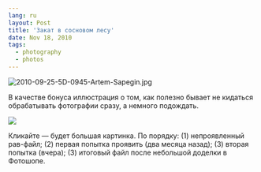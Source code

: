 ```yaml
---
lang: ru
layout: Post
title: 'Закат в сосновом лесу'
date: Nov 18, 2010
tags:
  - photography
  - photos
---
```


![2010-09-25-5D-0945-Artem-Sapegin.jpg](photo://386)

В качестве бонуса иллюстрация о том, как полезно бывает не кидаться обрабатывать фотографии сразу, а немного подождать.

<!--more-->

![](/images/blog/2010-09-25-5D-0945-Artem-Sapegin-history.jpg)

Кликайте — будет большая картинка. По порядку: (1) непроявленный рав-файл; (2) первая попытка проявить (два месяца назад); (3) вторая попытка (вчера); (3) итоговый файл после небольшой доделки в Фотошопе.
